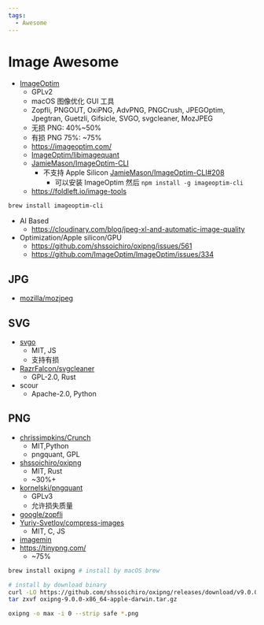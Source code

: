 ```yaml
---
tags:
  - Awesome
---
```


# Image Awesome

- [ImageOptim](https://github.com/ImageOptim/ImageOptim)
  - GPLv2
  - macOS 图像优化 GUI 工具
  - Zopfli, PNGOUT, OxiPNG, AdvPNG, PNGCrush, JPEGOptim, Jpegtran, Guetzli, Gifsicle, SVGO, svgcleaner, MozJPEG
  - 无损 PNG: 40%~50%
  - 有损 PNG 75%: ~75%
  - https://imageoptim.com/
  - [ImageOptim/libimagequant](https://github.com/ImageOptim/libimagequant)
  - [JamieMason/ImageOptim-CLI](https://github.com/JamieMason/ImageOptim-CLI)
    - 不支持 Apple Silicon [JamieMason/ImageOptim-CLI#208](https://github.com/JamieMason/ImageOptim-CLI/issues/208)
      - 可以安装 ImageOptim 然后 `npm install -g imageoptim-cli`
  - https://foldleft.io/image-tools

```bash
brew install imageoptim-cli
```

- AI Based
  - https://cloudinary.com/blog/jpeg-xl-and-automatic-image-quality
- Optimization/Apple silicon/GPU
  - https://github.com/shssoichiro/oxipng/issues/561
  - https://github.com/ImageOptim/ImageOptim/issues/334

## JPG

- [mozilla/mozjpeg](https://github.com/mozilla/mozjpeg)

## SVG

- [svgo](./svgo.md)
  - MIT, JS
  - 支持有损
- [RazrFalcon/svgcleaner](https://github.com/RazrFalcon/svgcleaner)
  - GPL-2.0, Rust
- scour
  - Apache-2.0, Python

## PNG

- [chrissimpkins/Crunch](https://github.com/chrissimpkins/Crunch)
  - MIT,Python
  - pngquant, GPL
- [shssoichiro/oxipng](https://github.com/shssoichiro/oxipng)
  - MIT, Rust
  - ~30%+
- [kornelski/pngquant](https://github.com/kornelski/pngquant)
  - GPLv3
  - 允许损失质量
- [google/zopfli](https://github.com/google/zopfli)
- [Yuriy-Svetlov/compress-images](https://github.com/Yuriy-Svetlov/compress-images)
  - MIT, C, JS
- [imagemin](https://github.com/imagemin/imagemin)
- https://tinypng.com/
  - ~75%

```bash
brew install oxipng # install by macOS brew

# install by download binary
curl -LO https://github.com/shssoichiro/oxipng/releases/download/v9.0.0/oxipng-9.0.0-x86_64-apple-darwin.tar.gz
tar zxvf oxipng-9.0.0-x86_64-apple-darwin.tar.gz

oxipng -o max -i 0 --strip safe *.png
```
